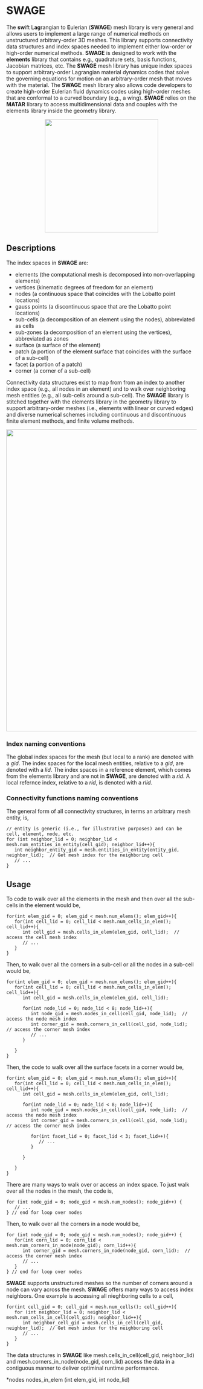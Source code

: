 # SWAGE
The **sw**ift L**ag**rangian to **E**ulerian (**SWAGE**) mesh library is very general and allows users to implement a large range of numerical methods on unstructured arbitrary-order 3D meshes.  This library supports connectivity data structures and index spaces needed to implement either low-order or high-order numerical methods.  **SWAGE** is designed to work with the **elements** library that contains e.g., quadrature sets, basis functions, Jacobian matrices, etc.  The **SWAGE** mesh library has unique index spaces to support arbitrary-order Lagrangian material dynamics codes that solve the governing equations for motion on an arbitrary-order mesh that moves with the material.  The **SWAGE** mesh library also allows code developers to create high-order Eulerian fluid dynamics codes using high-order meshes that are conformal to a curved boundary (e.g., a wing).  **SWAGE** relies on the **MATAR** library to access multidimensional data and couples with the elements library inside the geometry library.     

<p align="center"><img src="https://github.com/lanl/ELEMENTS/blob/master/examples/figures/codeStructureSWAGE.png" width="300">

## Descriptions
The index spaces in **SWAGE** are:

* elements (the computational mesh is decomposed into non-overlapping elements)
* vertices (kinematic degrees of freedom for an element)
* nodes (a continuous space that coincides with the Lobatto point locations)
* gauss points (a discontinuous space that are the Lobatto point locations)
* sub-cells (a decomposition of an element using the nodes), abbreviated as cells
* sub-zones (a decomposition of an element using the vertices), abbreviated as zones
* surface (a surface of the element)
* patch (a portion of the element surface that coincides with the surface of a sub-cell)
* facet (a portion of a patch)
* corner (a corner of a sub-cell)

Connectivity data structures exist to map from from an index to another index space (e.g., all nodes in an element) and to walk over neighboring mesh entities (e.g., all sub-cells around a sub-cell).  The **SWAGE** library is stitched together with the elements library in the geometry library to support arbitrary-order meshes (i.e., elements with linear or curved edges) and diverse numerical schemes including continuous and discontinuous finite element methods, and finite volume methods.  

<p align="center"><img src="https://github.com/lanl/ELEMENTS/blob/master/examples/figures/Data-structures-ELEMENTS.png" width="800">


### Index naming conventions
The global index spaces for the mesh (but local to a rank) are denoted with a _gid_.  The index spaces for the local mesh entities, relative to a _gid_, are denoted with a _lid_.  The index spaces in a reference element, which comes from the elements library and are not in **SWAGE**, are denoted with a _rid_.  A local refernce index, relative to a _rid_, is denoted with a _rlid_.

### Connectivity functions naming conventions
The general form of all connectivity structures, in terms an arbitrary mesh entity, is,

```
// entity is generic (i.e., for illustrative purposes) and can be cell, element, node, etc.
for (int neighbor_lid = 0; neighbor_lid < mesh.num_entities_in_entity(cell_gid); neighbor_lid++){
   int neighbor_entity_gid = mesh.entities_in_entity(entity_gid, neighbor_lid);  // Get mesh index for the neighboring cell
   // ...
}
``` 
                                                                                
                                                                                
## Usage
To code to walk over all the elements in the mesh and then over all the sub-cells in the element would be, 
```
for(int elem_gid = 0; elem_gid < mesh.num_elems(); elem_gid++){
   for(int cell_lid = 0; cell_lid < mesh.num_cells_in_elem(); cell_lid++){ 
      int cell_gid = mesh.cells_in_elem(elem_gid, cell_lid);  // access the cell mesh index 
      // ...
   }
}
```

Then, to walk over all the corners in a sub-cell or all the nodes in a sub-cell would be, 

```
for(int elem_gid = 0; elem_gid < mesh.num_elems(); elem_gid++){
   for(int cell_lid = 0; cell_lid < mesh.num_cells_in_elem(); cell_lid++){
      int cell_gid = mesh.cells_in_elem(elem_gid, cell_lid);
      
      for(int node_lid = 0; node_lid < 8; node_lid++){
         int node_gid = mesh.nodes_in_cell(cell_gid, node_lid);  // access the node mesh index
         int corner_gid = mesh.corners_in_cell(cell_gid, node_lid);  // access the corner mesh index
         // ...
      }
      
   }   
}
```

Then, the code to walk over all the surface facets in a corner would be,

```
for(int elem_gid = 0; elem_gid < mesh.num_elems(); elem_gid++){
   for(int cell_lid = 0; cell_lid < mesh.num_cells_in_elem(); cell_lid++){
      int cell_gid = mesh.cells_in_elem(elem_gid, cell_lid);
      
      for(int node_lid = 0; node_lid < 8; node_lid++){
         int node_gid = mesh.nodes_in_cell(cell_gid, node_lid);  // access the node mesh index
         int corner_gid = mesh.corners_in_cell(cell_gid, node_lid);  // access the corner mesh index
         
         for(int facet_lid = 0; facet_lid < 3; facet_lid++){
            // ...
         }
         
      }
      
   }   
}
```

There are many ways to walk over or access an index space. To just walk over all the nodes in the mesh, the code is,

```
for (int node_gid = 0; node_gid < mesh.num_nodes(); node_gid++) {
   // ...
} // end for loop over nodes
```

Then, to walk over all the corners in a node would be,

```
for (int node_gid = 0; node_gid < mesh.num_nodes(); node_gid++) {
   for(int corn_lid = 0; corn_lid < mesh.num_corners_in_node(node_gid); corn_lid++){
      int corner_gid = mesh.corners_in_node(node_gid, corn_lid);  // access the corner mesh index
      // ...
   }   
} // end for loop over nodes
```

**SWAGE** supports unstructured meshes so the number of corners around a node can vary across the mesh.  **SWAGE** offers many ways to access index neighbors.  One example is accessing all nieghboring cells to a cell,

```
for(int cell_gid = 0; cell_gid < mesh.num_cells(); cell_gid++){
   for (int neighbor_lid = 0; neighbor_lid < mesh.num_cells_in_cell(cell_gid); neighbor_lid++){
      int neighbor_cell_gid = mesh.cells_in_cell(cell_gid, neighbor_lid);  // Get mesh index for the neighboring cell
      // ...
   }
}   
```

The data structures in **SWAGE** like mesh.cells_in_cell(cell_gid, neighbor_lid) and mesh.corners_in_node(node_gid, corn_lid) access the data in a contiguous manner to deliver optiminal runtime performance.  
   
*nodes 
nodes_in_elem (int elem_gid, int node_lid)
   


